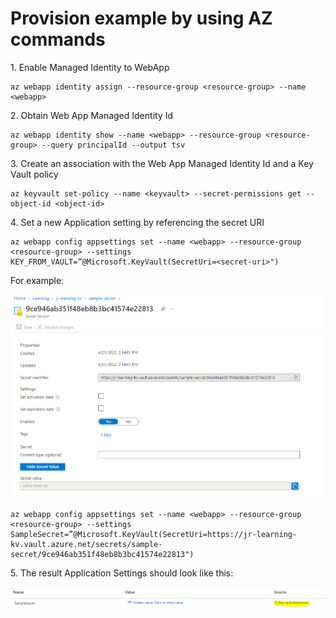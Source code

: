 # Provision example by using AZ commands

1\.  Enable Managed Identity to WebApp

```
az webapp identity assign --resource-group <resource-group> --name <webapp>
```

2\. Obtain Web App Managed Identity Id   

```
az webapp identity show --name <webapp> --resource-group <resource-group> --query principalId --output tsv
```

3\. Create an association with the Web App Managed Identity Id and a Key Vault policy

```
az keyvault set-policy --name <keyvault> --secret-permissions get --object-id <object-id>
```

4\. Set a new Application setting by referencing the secret URI

```
az webapp config appsettings set --name <webapp> --resource-group <resource-group> --settings KEY_FROM_VAULT=”@Microsoft.KeyVault(SecretUri=<secret-uri>")
```

For example:

![Example Key Vault](images/secret-kv.png)

```
az webapp config appsettings set --name <webapp> --resource-group <resource-group> --settings SampleSecret=”@Microsoft.KeyVault(SecretUri=https://jr-learning-kv.vault.azure.net/secrets/sample-secret/9ce946ab351f48eb8b3bc41574e22813")
```

5\. The result Application Settings should look like this:

![Application Setting Result](images/app-setting.png)
